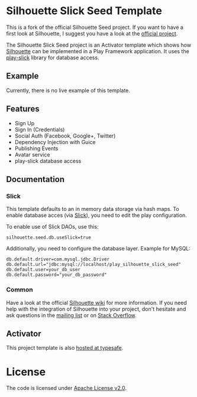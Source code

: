 Silhouette Slick Seed Template
==============================

This is a fork of the official Silhouette Seed project. If you want to have a
first look at Silhouette, I suggest you have a look at the
[official project](https://github.com/mohiva/play-silhouette-seed).

The Silhouette Slick Seed project is an Activator template which shows how
[Silhouette](https://github.com/mohiva/play-silhouette) can be implemented in a
Play Framework application. It uses the
[play-slick](https://github.com/playframework/play-slick) library for database
access.

## Example

Currently, there is no live example of this template.

## Features

* Sign Up
* Sign In (Credentials)
* Social Auth (Facebook, Google+, Twitter)
* Dependency Injection with Guice
* Publishing Events
* Avatar service
* play-slick database access

## Documentation

### Slick

This template defaults to an in memory data storage via hash maps. To enable
database acces (via [Slick]()), you need to edit the play configuration.

To enable use of Slick DAOs, use this:

    silhouette.seed.db.useSlick=true

Additionally, you need to configure the database layer. Example for MySQL:

    db.default.driver=com.mysql.jdbc.Driver
    db.default.url="jdbc:mysql://localhost/play_silhouette_slick_seed"
    db.default.user=your_db_user
    db.default.password="your_db_password"

### Common

Have a look at the official
[Silhouette wiki](https://github.com/mohiva/play-silhouette/wiki) for more
information. If you need help with the integration of Silhouette into your
project, don't hesitate and ask questions in the
[mailing list](https://groups.google.com/forum/#!forum/play-silhouette) or on
[Stack Overflow](http://stackoverflow.com/questions/tagged/playframework).

## Activator

This project template is also
[hosted at typesafe](https://typesafe.com/activator/template/play-silhouette-seed-slick).

# License

The code is licensed under
[Apache License v2.0](http://www.apache.org/licenses/LICENSE-2.0).
